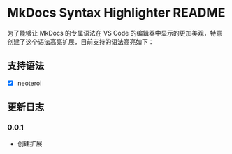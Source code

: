 # MkDocs Syntax Highlighter README

为了能够让 MkDocs 的专属语法在 VS Code 的编辑器中显示的更加美观，特意创建了这个语法高亮扩展，目前支持的语法高亮如下：

## 支持语法

- [x] neoteroi

## 更新日志

### 0.0.1

- 创建扩展
